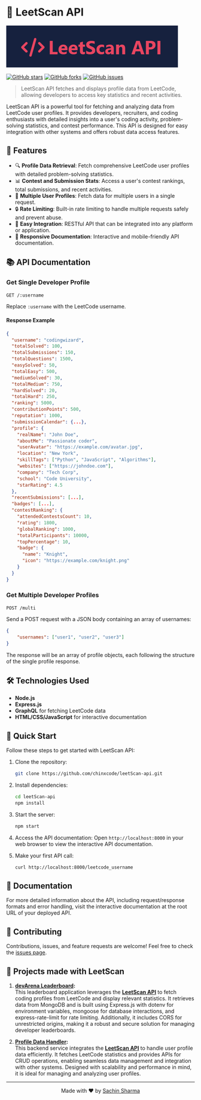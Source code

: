 # 🚀 LeetScan API

![LeetScan API Banner](assets/image.png)

[![GitHub stars](https://img.shields.io/github/stars/chinxcode/leetScan-api.svg)](https://github.com/chinxcode/leetScan-api/stargazers)
[![GitHub forks](https://img.shields.io/github/forks/chinxcode/leetScan-api.svg)](https://github.com/chinxcode/leetScan-api/network)
[![GitHub issues](https://img.shields.io/github/issues/chinxcode/leetScan-api.svg)](https://github.com/chinxcode/leetScan-api/issues)

> LeetScan API fetches and displays profile data from LeetCode, allowing developers to access key statistics and recent activities.

LeetScan API is a powerful tool for fetching and analyzing data from LeetCode user profiles. It provides developers, recruiters, and coding enthusiasts with detailed insights into a user's coding activity, problem-solving statistics, and contest performance. This API is designed for easy integration with other systems and offers robust data access features.

## 🌟 Features

-   🔍 **Profile Data Retrieval**: Fetch comprehensive LeetCode user profiles with detailed problem-solving statistics.
-   📊 **Contest and Submission Stats**: Access a user's contest rankings, total submissions, and recent activities.
-   🔢 **Multiple User Profiles**: Fetch data for multiple users in a single request.
-   🔒 **Rate Limiting**: Built-in rate limiting to handle multiple requests safely and prevent abuse.
-   🔌 **Easy Integration**: RESTful API that can be integrated into any platform or application.
-   📱 **Responsive Documentation**: Interactive and mobile-friendly API documentation.

## 📚 API Documentation

### Get Single Developer Profile

```
GET /:username
```

Replace `:username` with the LeetCode username.

#### Response Example

```json
{
  "username": "codingwizard",
  "totalSolved": 100,
  "totalSubmissions": 150,
  "totalQuestions": 1500,
  "easySolved": 50,
  "totalEasy": 500,
  "mediumSolved": 30,
  "totalMedium": 750,
  "hardSolved": 20,
  "totalHard": 250,
  "ranking": 5000,
  "contributionPoints": 500,
  "reputation": 1000,
  "submissionCalendar": {...},
  "profile": {
    "realName": "John Doe",
    "aboutMe": "Passionate coder",
    "userAvatar": "https://example.com/avatar.jpg",
    "location": "New York",
    "skillTags": ["Python", "JavaScript", "Algorithms"],
    "websites": ["https://johndoe.com"],
    "company": "Tech Corp",
    "school": "Code University",
    "starRating": 4.5
  },
  "recentSubmissions": [...],
  "badges": [...],
  "contestRanking": {
    "attendedContestsCount": 10,
    "rating": 1800,
    "globalRanking": 1000,
    "totalParticipants": 10000,
    "topPercentage": 10,
    "badge": {
      "name": "Knight",
      "icon": "https://example.com/knight.png"
    }
  }
}
```

### Get Multiple Developer Profiles

```
POST /multi
```

Send a POST request with a JSON body containing an array of usernames:

```json
{
    "usernames": ["user1", "user2", "user3"]
}
```

The response will be an array of profile objects, each following the structure of the single profile response.

## 🛠️ Technologies Used

-   **Node.js**
-   **Express.js**
-   **GraphQL** for fetching LeetCode data
-   **HTML/CSS/JavaScript** for interactive documentation

## 🚀 Quick Start

Follow these steps to get started with LeetScan API:

1. Clone the repository:

    ```bash
    git clone https://github.com/chinxcode/leetScan-api.git
    ```

2. Install dependencies:

    ```bash
    cd leetScan-api
    npm install
    ```

3. Start the server:

    ```bash
    npm start
    ```

4. Access the API documentation:
   Open `http://localhost:8000` in your web browser to view the interactive API documentation.

5. Make your first API call:
    ```bash
    curl http://localhost:8000/leetcode_username
    ```

## 📖 Documentation

For more detailed information about the API, including request/response formats and error handling, visit the interactive documentation at the root URL of your deployed API.

## 🤝 Contributing

Contributions, issues, and feature requests are welcome! Feel free to check the [issues page](https://github.com/chinxcode/leetScan-api/issues).

## 📝 Projects made with LeetScan  

1. **[devArena Leaderboard](https://github.com/chinxcode/devArena-leaderboard):**  
   This leaderboard application leverages the **[LeetScan API](https://github.com/chinxcode/leetscan-api)** to fetch coding profiles from LeetCode and display relevant statistics. It retrieves data from MongoDB and is built using Express.js with dotenv for environment variables, mongoose for database interactions, and express-rate-limit for rate limiting. Additionally, it includes CORS for unrestricted origins, making it a robust and secure solution for managing developer leaderboards.  

2. **[Profile Data Handler](https://github.com/chinxcode/profile-data-handler):**  
   This backend service integrates the **[LeetScan API](https://github.com/chinxcode/leetscan-api)** to handle user profile data efficiently. It fetches LeetCode statistics and provides APIs for CRUD operations, enabling seamless data management and integration with other systems. Designed with scalability and performance in mind, it is ideal for managing and analyzing user profiles.  

---

<p align="center">
  Made with ❤️ by <a href="https://github.com/chinxcode">Sachin Sharma</a>
</p>

